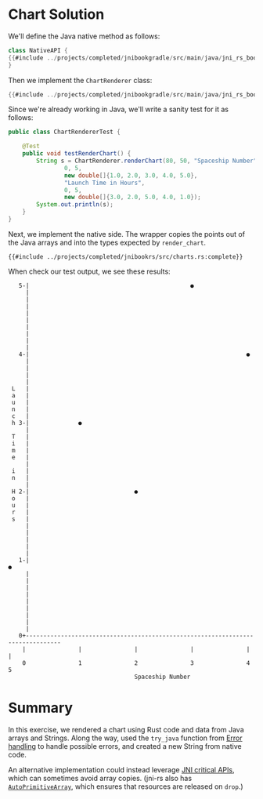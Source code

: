 # Chart Solution
We'll define the Java native method as follows:

```Java
class NativeAPI {
{{#include ../projects/completed/jnibookgradle/src/main/java/jni_rs_book/NativeAPI.java:chart}}
}
```

Then we implement the `ChartRenderer` class:

```java
{{#include ../projects/completed/jnibookgradle/src/main/java/jni_rs_book/ChartRenderer.java:complete}}
```

Since we're already working in Java, we'll write a sanity test for it as
follows:

```java
public class ChartRendererTest {

    @Test
    public void testRenderChart() {
        String s = ChartRenderer.renderChart(80, 50, "Spaceship Number",
                0, 5,
                new double[]{1.0, 2.0, 3.0, 4.0, 5.0},
                "Launch Time in Hours",
                0, 5,
                new double[]{3.0, 2.0, 5.0, 4.0, 1.0});
        System.out.println(s);
    }
}
```

Next, we implement the native side. The wrapper copies the points out of the
Java arrays and into the types expected by `render_chart`.

```rust,noplaypen
{{#include ../projects/completed/jnibookrs/src/charts.rs:complete}}
```

When check our test output, we see these results:

```
   5-|                                              ●                                
     |                                                                               
     |                                                                               
     |                                                                               
     |                                                                               
     |                                                                               
     |                                                                               
     |                                                                               
     |                                                                               
     |                                                                               
   4-|                                                              ●                
     |                                                                               
     |                                                                               
     |                                                                               
     |                                                                               
 L   |                                                                               
 a   |                                                                               
 u   |                                                                               
 n   |                                                                               
 c   |                                                                               
 h 3-|              ●                                                                
     |                                                                               
 T   |                                                                               
 i   |                                                                               
 m   |                                                                               
 e   |                                                                               
     |                                                                               
 i   |                                                                               
 n   |                                                                               
     |                                                                               
 H 2-|                              ●                                                
 o   |                                                                               
 u   |                                                                               
 r   |                                                                               
 s   |                                                                               
     |                                                                               
     |                                                                               
     |                                                                               
     |                                                                               
     |                                                                               
   1-|                                                                              ●
     |                                                                               
     |                                                                               
     |                                                                               
     |                                                                               
     |                                                                               
     |                                                                               
     |                                                                               
     |                                                                               
     |                                                                               
   0+-------------------------------------------------------------------------------- 
    |               |               |               |               |               | 
    0               1               2               3               4               5 
                                    Spaceship Number                                  
```


# Summary

In this exercise, we rendered a chart using Rust code and data from Java arrays
and Strings. Along the way, used the `try_java` function from [Error
handling](./error_handling.md) to handle possible errors, and created a new
String from native code.

An alternative implementation could instead leverage [JNI critical
APIs](https://docs.oracle.com/javase/8/docs/technotes/guides/jni/spec/functions.html#GetPrimitiveArrayCritical_ReleasePrimitiveArrayCritical),
which can sometimes avoid array copies. (jni-rs also has
[`AutoPrimitiveArray`](https://docs.rs/jni/0.18.0/jni/struct.JNIEnv.html#method.get_auto_primitive_array_critical),
which ensures that resources are released on `drop`.)

